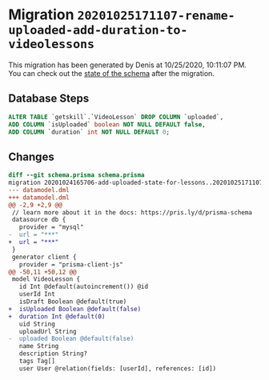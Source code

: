 # Migration `20201025171107-rename-uploaded-add-duration-to-videolessons`

This migration has been generated by Denis at 10/25/2020, 10:11:07 PM.
You can check out the [state of the schema](./schema.prisma) after the migration.

## Database Steps

```sql
ALTER TABLE `getskill`.`VideoLesson` DROP COLUMN `uploaded`,
ADD COLUMN `isUploaded` boolean NOT NULL DEFAULT false,
ADD COLUMN `duration` int NOT NULL DEFAULT 0;
```

## Changes

```diff
diff --git schema.prisma schema.prisma
migration 20201024165706-add-uploaded-state-for-lessons..20201025171107-rename-uploaded-add-duration-to-videolessons
--- datamodel.dml
+++ datamodel.dml
@@ -2,9 +2,9 @@
 // learn more about it in the docs: https://pris.ly/d/prisma-schema
 datasource db {
   provider = "mysql"
-  url = "***"
+  url = "***"
 }
 generator client {
   provider = "prisma-client-js"
@@ -50,11 +50,12 @@
 model VideoLesson {
   id Int @default(autoincrement()) @id
   userId Int
   isDraft Boolean @default(true)
+  isUploaded Boolean @default(false)
+  duration Int @default(0)
   uid String
   uploadUrl String
-  uploaded Boolean @default(false)
   name String
   description String?
   tags Tag[]
   user User @relation(fields: [userId], references: [id])
```


